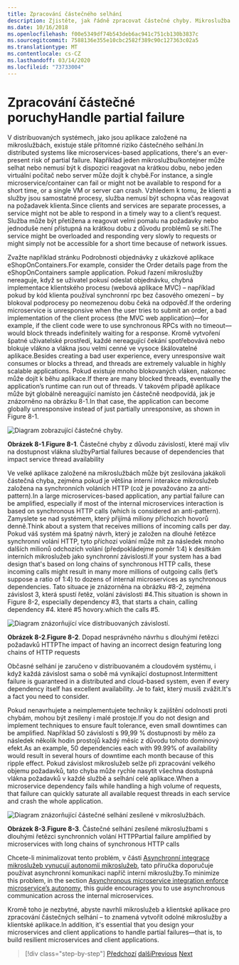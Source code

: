 ```yaml
---
title: Zpracování částečného selhání
description: Zjistěte, jak řádně zpracovat částečné chyby. Mikroslužba nemusí být plně funkční, ale stále může být schopen provést některé užitečné práce.
ms.date: 10/16/2018
ms.openlocfilehash: f00e5349df74b543deb6ac941c751cb130b3837c
ms.sourcegitcommit: 7588136e355e10cbc2582f389c90c127363c02a5
ms.translationtype: MT
ms.contentlocale: cs-CZ
ms.lasthandoff: 03/14/2020
ms.locfileid: "73733004"
---
```

# <a name="handle-partial-failure"></a><span data-ttu-id="2b311-104">Zpracování částečné poruchy</span><span class="sxs-lookup"><span data-stu-id="2b311-104">Handle partial failure</span></span>

<span data-ttu-id="2b311-105">V distribuovaných systémech, jako jsou aplikace založené na mikroslužbách, existuje stále přítomné riziko částečného selhání.</span><span class="sxs-lookup"><span data-stu-id="2b311-105">In distributed systems like microservices-based applications, there's an ever-present risk of partial failure.</span></span> <span data-ttu-id="2b311-106">Například jeden mikroslužbu/kontejner může selhat nebo nemusí být k dispozici reagovat na krátkou dobu, nebo jeden virtuální počítač nebo server může dojít k chybě.</span><span class="sxs-lookup"><span data-stu-id="2b311-106">For instance, a single microservice/container can fail or might not be available to respond for a short time, or a single VM or server can crash.</span></span> <span data-ttu-id="2b311-107">Vzhledem k tomu, že klienti a služby jsou samostatné procesy, služba nemusí být schopna včas reagovat na požadavek klienta.</span><span class="sxs-lookup"><span data-stu-id="2b311-107">Since clients and services are separate processes, a service might not be able to respond in a timely way to a client’s request.</span></span> <span data-ttu-id="2b311-108">Služba může být přetížena a reagovat velmi pomalu na požadavky nebo jednoduše není přístupná na krátkou dobu z důvodu problémů se sítí.</span><span class="sxs-lookup"><span data-stu-id="2b311-108">The service might be overloaded and responding very slowly to requests or might simply not be accessible for a short time because of network issues.</span></span>

<span data-ttu-id="2b311-109">Zvažte například stránku Podrobnosti objednávky z ukázkové aplikace eShopOnContainers.</span><span class="sxs-lookup"><span data-stu-id="2b311-109">For example, consider the Order details page from the eShopOnContainers sample application.</span></span> <span data-ttu-id="2b311-110">Pokud řazení mikroslužby nereaguje, když se uživatel pokusí odeslat objednávku, chybná implementace klientského procesu (webová aplikace MVC) – například pokud by kód klienta používal synchronní rpc bez časového omezení – by blokoval podprocesy po neomezenou dobu čeká na odpověď.</span><span class="sxs-lookup"><span data-stu-id="2b311-110">If the ordering microservice is unresponsive when the user tries to submit an order, a bad implementation of the client process (the MVC web application)—for example, if the client code were to use synchronous RPCs with no timeout—would block threads indefinitely waiting for a response.</span></span> <span data-ttu-id="2b311-111">Kromě vytvoření špatné uživatelské prostředí, každé nereagující čekání spotřebovává nebo blokuje vlákno a vlákna jsou velmi cenné ve vysoce škálovatelné aplikace.</span><span class="sxs-lookup"><span data-stu-id="2b311-111">Besides creating a bad user experience, every unresponsive wait consumes or blocks a thread, and threads are extremely valuable in highly scalable applications.</span></span> <span data-ttu-id="2b311-112">Pokud existuje mnoho blokovaných vláken, nakonec může dojít k běhu aplikace.</span><span class="sxs-lookup"><span data-stu-id="2b311-112">If there are many blocked threads, eventually the application’s runtime can run out of threads.</span></span> <span data-ttu-id="2b311-113">V takovém případě aplikace může být globálně nereagující namísto jen částečně neodpovídá, jak je znázorněno na obrázku 8-1.</span><span class="sxs-lookup"><span data-stu-id="2b311-113">In that case, the application can become globally unresponsive instead of just partially unresponsive, as shown in Figure 8-1.</span></span>

![Diagram zobrazující částečné chyby.](./media/handle-partial-failure/partial-failures-diagram.png)

<span data-ttu-id="2b311-115">**Obrázek 8-1**.</span><span class="sxs-lookup"><span data-stu-id="2b311-115">**Figure 8-1**.</span></span> <span data-ttu-id="2b311-116">Částečné chyby z důvodu závislostí, které mají vliv na dostupnost vlákna služby</span><span class="sxs-lookup"><span data-stu-id="2b311-116">Partial failures because of dependencies that impact service thread availability</span></span>

<span data-ttu-id="2b311-117">Ve velké aplikace založené na mikroslužbách může být zesilována jakákoli částečná chyba, zejména pokud je většina interní interakce mikroslužeb založena na synchronních voláních HTTP (což je považováno za anti-pattern).</span><span class="sxs-lookup"><span data-stu-id="2b311-117">In a large microservices-based application, any partial failure can be amplified, especially if most of the internal microservices interaction is based on synchronous HTTP calls (which is considered an anti-pattern).</span></span> <span data-ttu-id="2b311-118">Zamyslete se nad systémem, který přijímá miliony příchozích hovorů denně.</span><span class="sxs-lookup"><span data-stu-id="2b311-118">Think about a system that receives millions of incoming calls per day.</span></span> <span data-ttu-id="2b311-119">Pokud váš systém má špatný návrh, který je založen na dlouhé řetězce synchronní volání HTTP, tyto příchozí volání může mít za následek mnoho dalších milionů odchozích volání (předpokládejme poměr 1:4) k desítkám interních mikroslužeb jako synchronní závislosti.</span><span class="sxs-lookup"><span data-stu-id="2b311-119">If your system has a bad design that's based on long chains of synchronous HTTP calls, these incoming calls might result in many more millions of outgoing calls (let’s suppose a ratio of 1:4) to dozens of internal microservices as synchronous dependencies.</span></span> <span data-ttu-id="2b311-120">Tato situace je znázorněna na obrázku \#8-2, zejména závislost 3, která spustí řetěz, volání závislosti #4.</span><span class="sxs-lookup"><span data-stu-id="2b311-120">This situation is shown in Figure 8-2, especially dependency \#3, that starts a chain, calling dependency #4.</span></span> <span data-ttu-id="2b311-121">které #5 hovory.</span><span class="sxs-lookup"><span data-stu-id="2b311-121">which the calls #5.</span></span>

![Diagram znázorňující více distribuovaných závislostí.](./media/handle-partial-failure/multiple-distributed-dependencies.png)

<span data-ttu-id="2b311-123">**Obrázek 8-2**.</span><span class="sxs-lookup"><span data-stu-id="2b311-123">**Figure 8-2**.</span></span> <span data-ttu-id="2b311-124">Dopad nesprávného návrhu s dlouhými řetězci požadavků HTTP</span><span class="sxs-lookup"><span data-stu-id="2b311-124">The impact of having an incorrect design featuring long chains of HTTP requests</span></span>

<span data-ttu-id="2b311-125">Občasné selhání je zaručeno v distribuovaném a cloudovém systému, i když každá závislost sama o sobě má vynikající dostupnost.</span><span class="sxs-lookup"><span data-stu-id="2b311-125">Intermittent failure is guaranteed in a distributed and cloud-based system, even if every dependency itself has excellent availability.</span></span> <span data-ttu-id="2b311-126">Je to fakt, který musíš zvážit.</span><span class="sxs-lookup"><span data-stu-id="2b311-126">It's a fact you need to consider.</span></span>

<span data-ttu-id="2b311-127">Pokud nenavrhujete a neimplementujete techniky k zajištění odolnosti proti chybám, mohou být zesíleny i malé prostoje.</span><span class="sxs-lookup"><span data-stu-id="2b311-127">If you do not design and implement techniques to ensure fault tolerance, even small downtimes can be amplified.</span></span> <span data-ttu-id="2b311-128">Například 50 závislostí s 99,99 % dostupnosti by mělo za následek několik hodin prostojů každý měsíc z důvodu tohoto dominový efekt.</span><span class="sxs-lookup"><span data-stu-id="2b311-128">As an example, 50 dependencies each with 99.99% of availability would result in several hours of downtime each month because of this ripple effect.</span></span> <span data-ttu-id="2b311-129">Pokud závislost mikroslužeb selže při zpracování velkého objemu požadavků, tato chyba může rychle nasytit všechna dostupná vlákna požadavků v každé službě a selhání celé aplikace.</span><span class="sxs-lookup"><span data-stu-id="2b311-129">When a microservice dependency fails while handling a high volume of requests, that failure can quickly saturate all available request threads in each service and crash the whole application.</span></span>

![Diagram znázorňující částečné selhání zesílené v mikroslužbách.](./media/handle-partial-failure/partial-failure-amplified-microservices.png)

<span data-ttu-id="2b311-131">**Obrázek 8-3**.</span><span class="sxs-lookup"><span data-stu-id="2b311-131">**Figure 8-3**.</span></span> <span data-ttu-id="2b311-132">Částečné selhání zesílené mikroslužbami s dlouhými řetězci synchronních volání HTTP</span><span class="sxs-lookup"><span data-stu-id="2b311-132">Partial failure amplified by microservices with long chains of synchronous HTTP calls</span></span>

<span data-ttu-id="2b311-133">Chcete-li minimalizovat tento problém, v části [Asynchronní integrace mikroslužeb vynucují autonomii mikroslužeb](../architect-microservice-container-applications/communication-in-microservice-architecture.md#asynchronous-microservice-integration-enforces-microservices-autonomy), tato příručka doporučuje používat asynchronní komunikaci napříč interní mikroslužby.</span><span class="sxs-lookup"><span data-stu-id="2b311-133">To minimize this problem, in the section [Asynchronous microservice integration enforce microservice’s autonomy](../architect-microservice-container-applications/communication-in-microservice-architecture.md#asynchronous-microservice-integration-enforces-microservices-autonomy), this guide encourages you to use asynchronous communication across the internal microservices.</span></span>

<span data-ttu-id="2b311-134">Kromě toho je nezbytné, abyste navrhli mikroslužeb a klientské aplikace pro zpracování částečných selhání – to znamená vytvořit odolné mikroslužby a klientské aplikace.</span><span class="sxs-lookup"><span data-stu-id="2b311-134">In addition, it's essential that you design your microservices and client applications to handle partial failures—that is, to build resilient microservices and client applications.</span></span>

>[!div class="step-by-step"]
><span data-ttu-id="2b311-135">[Předchozí](index.md)
>[další](partial-failure-strategies.md)</span><span class="sxs-lookup"><span data-stu-id="2b311-135">[Previous](index.md)
[Next](partial-failure-strategies.md)</span></span>

